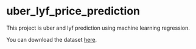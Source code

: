 # uber_lyf_price_prediction

This project is uber and lyf prediction using machine learning regression.

You can download the dataset [here](https://www.kaggle.com/datasets/brllrb/uber-and-lyft-dataset-boston-ma).
